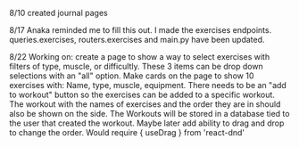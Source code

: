 8/10 created journal pages

8/17 Anaka reminded me to fill this out. I made the exercises endpoints. queries.exercises, routers.exercises and main.py have been updated.

8/22 Working on: create a page to show a way to select exercises with filters of type, muscle, or difficultly. These 3 items can be drop down selections with an "all" option.
Make cards on the page to show 10 exercises with: Name, type, muscle, equipment.
There needs to be an "add to workout" button so the exercises can be added to a specific workout.
The workout with the names of exercises and the order they are in should also be shown on the side.
The Workouts will be stored in a database tied to the user that created the workout.
Maybe later add ability to drag and drop to change the order. Would require { useDrag } from 'react-dnd'
